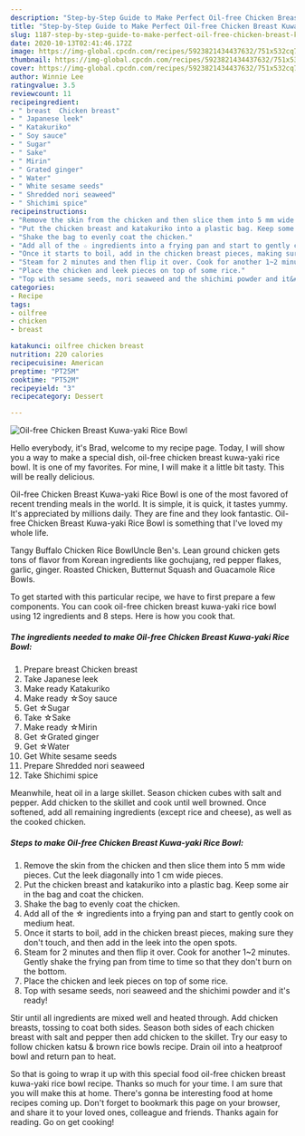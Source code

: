 ```yaml
---
description: "Step-by-Step Guide to Make Perfect Oil-free Chicken Breast Kuwa-yaki Rice Bowl"
title: "Step-by-Step Guide to Make Perfect Oil-free Chicken Breast Kuwa-yaki Rice Bowl"
slug: 1187-step-by-step-guide-to-make-perfect-oil-free-chicken-breast-kuwa-yaki-rice-bowl
date: 2020-10-13T02:41:46.172Z
image: https://img-global.cpcdn.com/recipes/5923821434437632/751x532cq70/oil-free-chicken-breast-kuwa-yaki-rice-bowl-recipe-main-photo.jpg
thumbnail: https://img-global.cpcdn.com/recipes/5923821434437632/751x532cq70/oil-free-chicken-breast-kuwa-yaki-rice-bowl-recipe-main-photo.jpg
cover: https://img-global.cpcdn.com/recipes/5923821434437632/751x532cq70/oil-free-chicken-breast-kuwa-yaki-rice-bowl-recipe-main-photo.jpg
author: Winnie Lee
ratingvalue: 3.5
reviewcount: 11
recipeingredient:
- " breast  Chicken breast"
- " Japanese leek"
- " Katakuriko"
- " Soy sauce"
- " Sugar"
- " Sake"
- " Mirin"
- " Grated ginger"
- " Water"
- " White sesame seeds"
- " Shredded nori seaweed"
- " Shichimi spice"
recipeinstructions:
- "Remove the skin from the chicken and then slice them into 5 mm wide pieces. Cut the leek diagonally into 1 cm wide pieces."
- "Put the chicken breast and katakuriko into a plastic bag. Keep some air in the bag and coat the chicken."
- "Shake the bag to evenly coat the chicken."
- "Add all of the ☆ ingredients into a frying pan and start to gently cook on medium heat."
- "Once it starts to boil, add in the chicken breast pieces, making sure they don&#39;t touch, and then add in the leek into the open spots."
- "Steam for 2 minutes and then flip it over. Cook for another 1~2 minutes. Gently shake the frying pan from time to time so that they don&#39;t burn on the bottom."
- "Place the chicken and leek pieces on top of some rice."
- "Top with sesame seeds, nori seaweed and the shichimi powder and it&#39;s ready!"
categories:
- Recipe
tags:
- oilfree
- chicken
- breast

katakunci: oilfree chicken breast 
nutrition: 220 calories
recipecuisine: American
preptime: "PT25M"
cooktime: "PT52M"
recipeyield: "3"
recipecategory: Dessert

---
```



![Oil-free Chicken Breast Kuwa-yaki Rice Bowl](https://img-global.cpcdn.com/recipes/5923821434437632/751x532cq70/oil-free-chicken-breast-kuwa-yaki-rice-bowl-recipe-main-photo.jpg)

Hello everybody, it's Brad, welcome to my recipe page. Today, I will show you a way to make a special dish, oil-free chicken breast kuwa-yaki rice bowl. It is one of my favorites. For mine, I will make it a little bit tasty. This will be really delicious.

Oil-free Chicken Breast Kuwa-yaki Rice Bowl is one of the most favored of recent trending meals in the world. It is simple, it is quick, it tastes yummy. It's appreciated by millions daily. They are fine and they look fantastic. Oil-free Chicken Breast Kuwa-yaki Rice Bowl is something that I've loved my whole life.

Tangy Buffalo Chicken Rice BowlUncle Ben&#39;s. Lean ground chicken gets tons of flavor from Korean ingredients like gochujang, red pepper flakes, garlic, ginger. Roasted Chicken, Butternut Squash and Guacamole Rice Bowls.


To get started with this particular recipe, we have to first prepare a few components. You can cook oil-free chicken breast kuwa-yaki rice bowl using 12 ingredients and 8 steps. Here is how you cook that.

<!--inarticleads1-->

##### The ingredients needed to make Oil-free Chicken Breast Kuwa-yaki Rice Bowl:

1. Prepare  breast  Chicken breast
1. Take  Japanese leek
1. Make ready  Katakuriko
1. Make ready  ☆Soy sauce
1. Get  ☆Sugar
1. Take  ☆Sake
1. Make ready  ☆Mirin
1. Get  ☆Grated ginger
1. Get  ☆Water
1. Get  White sesame seeds
1. Prepare  Shredded nori seaweed
1. Take  Shichimi spice


Meanwhile, heat oil in a large skillet. Season chicken cubes with salt and pepper. Add chicken to the skillet and cook until well browned. Once softened, add all remaining ingredients (except rice and cheese), as well as the cooked chicken. 

<!--inarticleads2-->

##### Steps to make Oil-free Chicken Breast Kuwa-yaki Rice Bowl:

1. Remove the skin from the chicken and then slice them into 5 mm wide pieces. Cut the leek diagonally into 1 cm wide pieces.
1. Put the chicken breast and katakuriko into a plastic bag. Keep some air in the bag and coat the chicken.
1. Shake the bag to evenly coat the chicken.
1. Add all of the ☆ ingredients into a frying pan and start to gently cook on medium heat.
1. Once it starts to boil, add in the chicken breast pieces, making sure they don&#39;t touch, and then add in the leek into the open spots.
1. Steam for 2 minutes and then flip it over. Cook for another 1~2 minutes. Gently shake the frying pan from time to time so that they don&#39;t burn on the bottom.
1. Place the chicken and leek pieces on top of some rice.
1. Top with sesame seeds, nori seaweed and the shichimi powder and it&#39;s ready!


Stir until all ingredients are mixed well and heated through. Add chicken breasts, tossing to coat both sides. Season both sides of each chicken breast with salt and pepper then add chicken to the skillet. Try our easy to follow chicken katsu &amp; brown rice bowls recipe. Drain oil into a heatproof bowl and return pan to heat. 

So that is going to wrap it up with this special food oil-free chicken breast kuwa-yaki rice bowl recipe. Thanks so much for your time. I am sure that you will make this at home. There's gonna be interesting food at home recipes coming up. Don't forget to bookmark this page on your browser, and share it to your loved ones, colleague and friends. Thanks again for reading. Go on get cooking!
